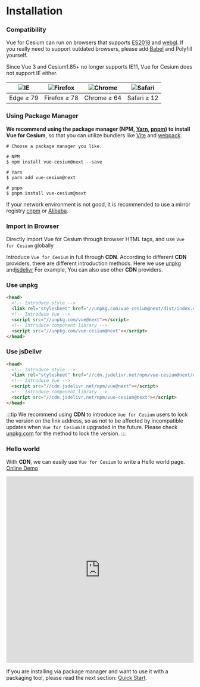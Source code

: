 <!--
 * @Author: zouyaoji@https://github.com/zouyaoji
 * @Date: 2021-04-06 09:21:03
 * @LastEditTime: 2022-12-08 22:02:56
 * @LastEditors: zouyaoji
 * @Description:
 * @FilePath: \vue-cesium@next\website\docs\en-US\installation.md
-->

# Installation

### Compatibility

Vue for Cesium can run on browsers that supports [ES2018](https://caniuse.com/?feats=mdn-javascript_builtins_regexp_dotall,mdn-javascript_builtins_regexp_lookbehind_assertion,mdn-javascript_builtins_regexp_named_capture_groups,mdn-javascript_builtins_regexp_property_escapes,mdn-javascript_builtins_symbol_asynciterator,mdn-javascript_functions_method_definitions_async_generator_methods,mdn-javascript_grammar_template_literals_template_literal_revision,mdn-javascript_operators_destructuring_rest_in_objects,mdn-javascript_operators_spread_spread_in_destructuring,promise-finally) and [webgl](https://caniuse.com/webgl).
If you really need to support outdated browsers, please add [Babel](https://babeljs.io/) and Polyfill yourself.

Since Vue 3 and Cesium1.85+ no longer supports IE11, Vue for Cesium does not support IE either.

| ![IE](https://unpkg.com/@browser-logos/edge/edge_32x32.png) | ![Firefox](https://unpkg.com/@browser-logos/firefox/firefox_32x32.png) | ![Chrome](https://unpkg.com/@browser-logos/chrome/chrome_32x32.png) | ![Safari](https://unpkg.com/@browser-logos/safari/safari_32x32.png) |
| ----------------------------------------------------------- | ---------------------------------------------------------------------- | ------------------------------------------------------------------- | ------------------------------------------------------------------- |
| Edge ≥ 79                                                   | Firefox ≥ 78                                                           | Chrome ≥ 64                                                         | Safari ≥ 12                                                         |

### Using Package Manager

**We recommend using the package manager (NPM, [Yarn](https://classic.yarnpkg.com/lang/en/), [pnpm](https://pnpm.io/)) to install Vue for Cesium**,
so that you can utilize bundlers like [Vite](https://vitejs.dev) and
[webpack](https://webpack.js.org/).

```shell
# Choose a package manager you like.

# NPM
$ npm install vue-cesium@next --save

# Yarn
$ yarn add vue-cesium@next

# pnpm
$ pnpm install vue-cesium@next
```

If your network environment is not good, it is recommended to use a mirror registry [cnpm](https://github.com/cnpm/cnpm) or [Alibaba](https://registry.npmmirror.com/).

### Import in Browser

Directly import Vue for Cesium through browser HTML tags, and use `Vue for Cesium` globally

Introduce `Vue for Cesium` in full through **CDN**. According to different **CDN**
providers, there are different introduction methods. Here we use
[unpkg](https://unpkg.com) and[jsdelivr](https://jsdelivr.com) For example,
You can also use other **CDN** providers.

### Use unpkg

```html
<head>
  <!-- Introduce style -->
  <link rel="stylesheet" href="//unpkg.com/vue-cesium@next/dist/index.css" />
  <!-- Introduce Vue -->
  <script src="//unpkg.com/vue@next"></script>
  <!-- Introduce component library -->
  <script src="//unpkg.com/vue-cesium@next"></script>
</head>
```

### Use jsDelivr

```html
<head>
  <!-- Introduce style -->
  <link rel="stylesheet" href="//cdn.jsdelivr.net/npm/vue-cesium@next/dist/index.css" />
  <!-- Introduce Vue -->
  <script src="//cdn.jsdelivr.net/npm/vue@next"></script>
  <!-- Introduce component library -->
  <script src="//cdn.jsdelivr.net/npm/vue-cesium@next"></script>
</head>
```

:::tip
We recommend using **CDN** to introduce `Vue for Cesium` users to lock the version
on the link address, so as not to be affected by incompatible updates when `Vue for Cesium`
is upgraded in the future. Please check [unpkg.com](https://unpkg.com) for
the method to lock the version.
:::

### Hello world

With **CDN**, we can easily use `Vue for Cesium` to
write a Hello world page. [Online Demo](https://codepen.io/zouyaoji/pen/bGBOyJM)

<iframe height="500" style="width: 100%;" scrolling="no" title="Vue for Cesium Demo" src="https://codepen.io/zouyaoji/embed/bGBOyJM?height=265&theme-id=light&default-tab=html,result" frameborder="no" loading="lazy" allowtransparency="true" allowfullscreen="true">
  See the Pen <a href='https://codepen.io/zouyaoji/pen/bGBOyJM'>Vue for Cesium Demo</a> by zouyaoji
  (<a href='https://codepen.io/zouyaoji'>@zouyaoji</a>) on <a href='https://codepen.io'>CodePen</a>.
</iframe>

If you are installing via package manager and want to use it with
a packaging tool, please read the
next section: [Quick Start](./#/en-US/component/quickstart).
